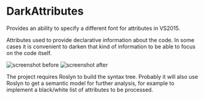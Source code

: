 # DarkAttributes
Provides an ability to specify a different font for attributes in VS2015.

Attributes used to provide declarative information about the code.
In some cases it is convenient to darken that kind of information to be able to focus on the code itself.

![screenshot before](https://github.com/t-denis/DarkAttributes/blob/master/Content/screenshot-before.png)
![screenshot after](https://github.com/t-denis/DarkAttributes/blob/master/Content/screenshot-after.png)

The project requires Roslyn to build the syntax tree. Probably it will also use Roslyn to get a semantic model for further analysis, for example to implement a black/white list of attributes to be processed.
